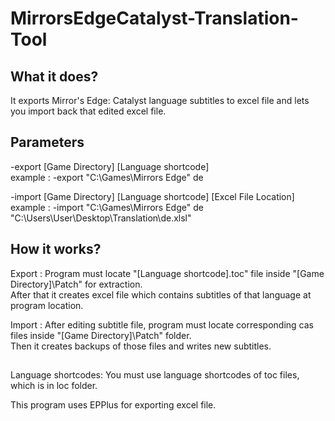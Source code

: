 # MirrorsEdgeCatalyst-Translation-Tool

## What it does? 
It exports Mirror's Edge: Catalyst language subtitles to excel file and lets you import back that edited excel file.


## Parameters
-export [Game Directory] [Language shortcode]  
example : -export "C:\Games\Mirrors Edge" de  
  
-import [Game Directory] [Language shortcode] [Excel File Location]  
example : -import "C:\Games\Mirrors Edge" de "C:\Users\User\Desktop\Translation\de.xlsl"  
  
## How it works?
Export : Program must locate "[Language shortcode].toc" file inside "[Game Directory]\Patch" for extraction.  
After that it creates excel file which contains subtitles of that language at program location.    
  
Import : After editing subtitle file, program must locate corresponding cas files inside "[Game Directory]\Patch" folder.   
Then it creates backups of those files and writes new subtitles.  

##

Language shortcodes: You must use language shortcodes of toc files, which is in loc folder.  

This program uses EPPlus for exporting excel file.   
